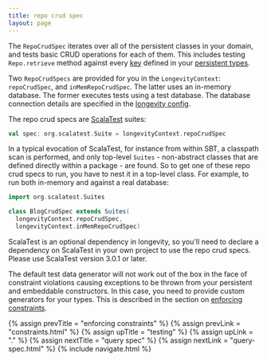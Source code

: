 ```yaml
---
title: repo crud spec
layout: page
---
```


The `RepoCrudSpec` iterates over all of the persistent classes in your domain, and tests basic CRUD
operations for each of them. This includes testing `Repo.retrieve` method against every
[key](../ptype/keys.html) defined in your [persistent types](../ptype).

Two `RepoCrudSpecs` are provided for you in the `LongevityContext`: `repoCrudSpec`, and
`inMemRepoCrudSpec`. The latter uses an in-memory database. The former executes tests using a test
database. The database connection details are specified in the [longevity
config](../context/config.html).

The repo crud specs are [ScalaTest](http://www.scalatest.org/) suites:

```scala
val spec: org.scalatest.Suite = longevityContext.repoCrudSpec
```

In a typical evocation of ScalaTest, for instance from within SBT, a
classpath scan is performed, and only top-level `Suites` -
non-abstract classes that are defined directly within a package - are
found. So to get one of these repo crud specs to run, you have to nest
it in a top-level class. For example, to run both in-memory and
against a real database:

```scala
import org.scalatest.Suites

class BlogCrudSpec extends Suites(
  longevityContext.repoCrudSpec,
  longevityContext.inMemRepoCrudSpec)
```

ScalaTest is an optional dependency in longevity, so you'll need to
declare a dependency on ScalaTest in your own project to use the repo
crud specs. Please use ScalaTest version 3.0.1 or later.

The default test data generator will not work out of the box in the
face of constraint violations causing exceptions to be thrown from
your persistent and embeddable constructors. In this case, you need to
provide custom generators for your types. This is described in the
section on [enforcing constraints](constraints.html).

{% assign prevTitle = "enforcing constraints" %}
{% assign prevLink = "constraints.html" %}
{% assign upTitle = "testing" %}
{% assign upLink = "." %}
{% assign nextTitle = "query spec" %}
{% assign nextLink = "query-spec.html" %}
{% include navigate.html %}
